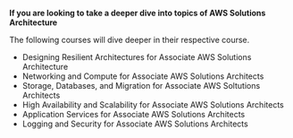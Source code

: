 **If you are looking to take a deeper dive into topics of AWS Solutions Architecture**

The following courses will dive deeper in their respective course.

-  Designing Resilient Architectures for Associate AWS Solutions Architecture
- Networking and Compute for Associate AWS Solutions Architects
- Storage, Databases, and Migration for Associate AWS Soltutions Architects
- High Availability and Scalability for Associate AWS Solutions Architects
- Application Services for Associate AWS Solutions Architects
- Logging and Security for Associate AWS Solutions Architects

